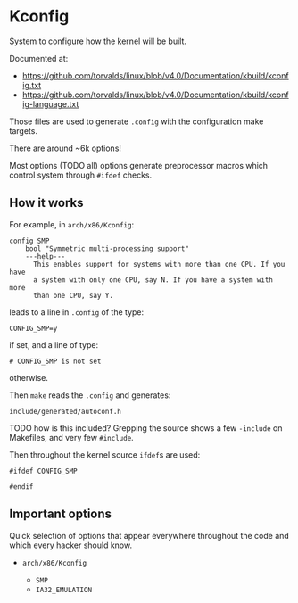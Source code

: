 # Kconfig

System to configure how the kernel will be built.

Documented at:

- <https://github.com/torvalds/linux/blob/v4.0/Documentation/kbuild/kconfig.txt>
- <https://github.com/torvalds/linux/blob/v4.0/Documentation/kbuild/kconfig-language.txt>

Those files are used to generate `.config` with the configuration make targets.

There are around ~6k options!

Most options (TODO all) options generate preprocessor macros which control system through `#ifdef` checks.

## How it works

For example, in `arch/x86/Kconfig`:

    config SMP
    	bool "Symmetric multi-processing support"
    	---help---
    	  This enables support for systems with more than one CPU. If you have
    	  a system with only one CPU, say N. If you have a system with more
    	  than one CPU, say Y.

leads to a line in `.config` of the type:

    CONFIG_SMP=y

if set, and a line of type:

    # CONFIG_SMP is not set

otherwise.

Then `make` reads the `.config` and generates:

    include/generated/autoconf.h

TODO how is this included? Grepping the source shows a few `-include` on Makefiles, and very few `#include`.

Then throughout the kernel source `ifdef`s are used:

    #ifdef CONFIG_SMP

    #endif

## Important options

Quick selection of options that appear everywhere throughout the code and which every hacker should know.

-   `arch/x86/Kconfig`

    - `SMP`
    - `IA32_EMULATION`
